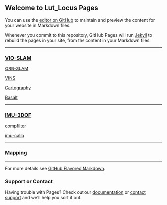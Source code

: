 ## Welcome to Lut_Locus Pages

You can use the [editor on GitHub](https://github.com/daodaokamiLT/Lut_Locus/edit/gh-pages/index.md) to maintain and preview the content for your website in Markdown files.

Whenever you commit to this repository, GitHub Pages will run [Jekyll](https://jekyllrb.com/) to rebuild the pages in your site, from the content in your Markdown files.

---------

### [VIO-SLAM](https://github.com/daodaokamiLT/Lut_Locus/edit/gh-pages/vio-slam.md)

[ORB-SLAM](https://github.com/daodaokamiLT/Lut_Locus/edit/gh-pages/orb-slam.md)

[VINS](https://github.com/daodaokamiLT/Lut_Locus/edit/gh-pages/vins.md)

[Cartography](https://github.com/daodaokamiLT/Lut_Locus/edit/gh-pages/cartography.md)

[Basalt](https://github.com/daodaokamiLT/Lut_Locus/edit/gh-pages/basalt.md)

----------

### [IMU-3DOF](https://github.com/daodaokamiLT/Lut_Locus/edit/gh-pages/imu-3dof.md)

[compfilter](https://github.com/daodaokamiLT/Lut_Locus/edit/gh-pages/compfilter.md)

[imu-calib](https://github.com/daodaokamiLT/Lut_Locus/edit/gh-pages/imu-calib.md)

-----------
### [Mapping](https://github.com/daodaokamiLT/Lut_Locus/edit/gh-pages/mapping.md)

-----------

For more details see [GitHub Flavored Markdown](https://guides.github.com/features/mastering-markdown/).

### Support or Contact

Having trouble with Pages? Check out our [documentation](https://docs.github.com/categories/github-pages-basics/) or [contact support](https://support.github.com/contact) and we’ll help you sort it out.
